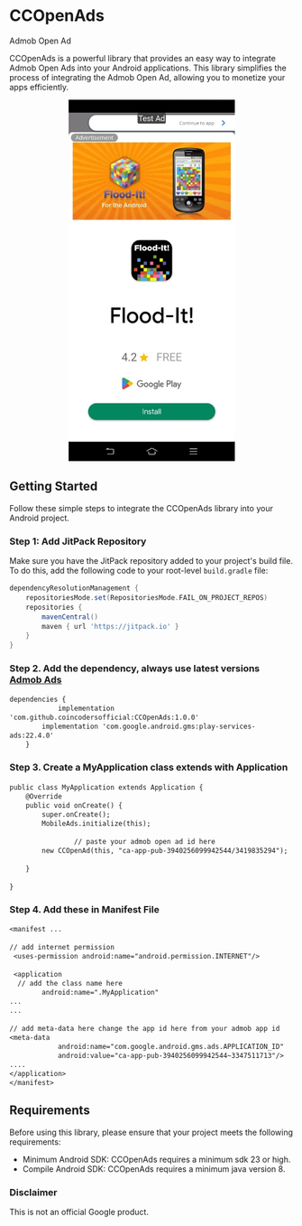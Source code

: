 # CCOpenAds
Admob Open Ad

CCOpenAds is a powerful library that provides an easy way to integrate Admob Open Ads into your Android applications. This library simplifies the process of integrating the Admob Open Ad, allowing you to monetize your apps efficiently.
<p align="center">
  <img src="https://github.com/coincodersofficial/CCOpenAds/blob/master/Admob_open_Ad_image.jpg" height="640" alt="Coin Coders">
</p>

## Getting Started

Follow these simple steps to integrate the CCOpenAds library into your Android project.

### Step 1: Add JitPack Repository

Make sure you have the JitPack repository added to your project's build file. To do this, add the following code to your root-level `build.gradle` file:

```gradle
dependencyResolutionManagement {
    repositoriesMode.set(RepositoriesMode.FAIL_ON_PROJECT_REPOS)
    repositories {
        mavenCentral()
        maven { url 'https://jitpack.io' }
    }
}
```
### Step 2. Add the dependency, always use latest versions <a href="https://developers.google.com/admob/android/quick-start">Admob Ads</a>

```
dependencies {
	        implementation 'com.github.coincodersofficial:CCOpenAds:1.0.0'
		implementation 'com.google.android.gms:play-services-ads:22.4.0'
	}
```
### Step 3. Create a MyApplication class extends with Application
```
public class MyApplication extends Application {
    @Override   
    public void onCreate() {
        super.onCreate();
        MobileAds.initialize(this);

			    // paste your admob open ad id here  
        new CCOpenAd(this, "ca-app-pub-3940256099942544/3419835294");

    }

}
```
### Step 4. Add these in Manifest File
```
<manifest ...

// add internet permission
 <uses-permission android:name="android.permission.INTERNET"/>

 <application
  // add the class name here
        android:name=".MyApplication"
...
...

// add meta-data here change the app id here from your admob app id
<meta-data
            android:name="com.google.android.gms.ads.APPLICATION_ID"
            android:value="ca-app-pub-3940256099942544~3347511713"/>
....
</application>
</manifest>
```
## Requirements

Before using this library, please ensure that your project meets the following requirements:

- Minimum Android SDK: CCOpenAds requires a minimum sdk 23 or high.
- Compile Android SDK: CCOpenAds requires a minimum java version 8.



### Disclaimer

This is not an official Google product.
